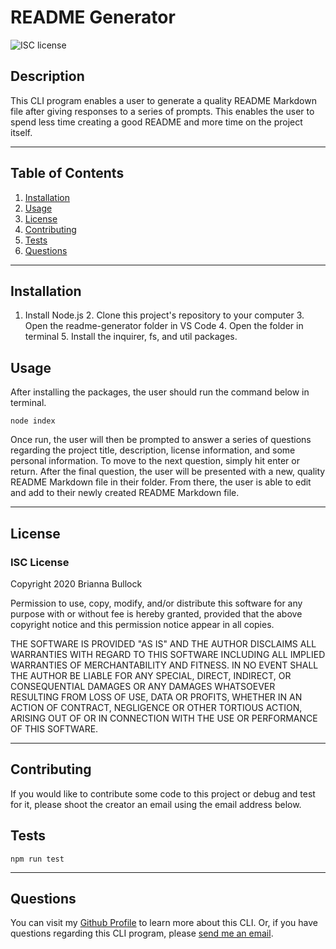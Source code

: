 
# README Generator
![ISC license](https://img.shields.io/badge/License-ISC-blue.svg) 

## Description 
This CLI program enables a user to generate a quality README Markdown file after giving responses to a series of prompts. This enables the user to spend less time creating a good README and more time on the project itself.

---

## Table of Contents
1. [Installation](#Installation)
2. [Usage](#Usage)
3. [License](#license)
4. [Contributing](#Contributing)
5. [Tests](#Tests)
6. [Questions](#Questions)
---

## Installation
1. Install Node.js 2. Clone this project's repository to your computer 3. Open the readme-generator folder in VS Code 4. Open the folder in terminal 5. Install the inquirer, fs, and util packages.

## Usage
After installing the packages, the user should run the command below in terminal. 

~~~JS
node index
~~~


Once run, the user will then be prompted to answer a series of questions regarding the project title, description, license information, and some personal information. To move to the next question, simply hit enter or return. After the final question, the user will be presented with a new, quality README Markdown file in their folder. From there, the user is able to edit and add to their newly created README Markdown file.

---

## License
### ISC License
Copyright 2020 Brianna Bullock

Permission to use, copy, modify, and/or distribute this software for any purpose with or without fee is hereby granted, provided that the above copyright notice and this permission notice appear in all copies.

THE SOFTWARE IS PROVIDED "AS IS" AND THE AUTHOR DISCLAIMS ALL WARRANTIES WITH REGARD TO THIS SOFTWARE INCLUDING ALL IMPLIED WARRANTIES OF MERCHANTABILITY AND FITNESS. IN NO EVENT SHALL THE AUTHOR BE LIABLE FOR ANY SPECIAL, DIRECT, INDIRECT, OR CONSEQUENTIAL DAMAGES OR ANY DAMAGES WHATSOEVER RESULTING FROM LOSS OF USE, DATA OR PROFITS, WHETHER IN AN ACTION OF CONTRACT, NEGLIGENCE OR OTHER TORTIOUS ACTION, ARISING OUT OF OR IN CONNECTION WITH THE USE OR PERFORMANCE OF THIS SOFTWARE. 

---
## Contributing
If you would like to contribute some code to this project or debug and test for it, please shoot the creator an email using the email address below.

## Tests
~~~JS
npm run test
~~~
---

## Questions

You can visit my [Github Profile](https://www.github.com/kairora) to learn more about this CLI.
Or, if you have questions regarding this CLI program, please [send me an email](mailto:brianna.bullock16@gmail.com). 